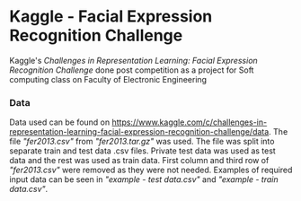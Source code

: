 # Kaggle - Facial Expression Recognition Challenge
Kaggle's *Challenges in Representation Learning: Facial Expression Recognition Challenge* done post competition as a project for Soft computing class on Faculty of Electronic Engineering

### Data
Data used can be found on https://www.kaggle.com/c/challenges-in-representation-learning-facial-expression-recognition-challenge/data. The file *"fer2013.csv"* from *"fer2013.tar.gz"* was used.
The file was split into separate train and test data .csv files. Private test data was used as test data and the rest was used as train data. First column and third row of *"fer2013.csv"* were removed as they were not needed.
Examples of required input data can be seen in *"example - test data.csv"* and *"example - train data.csv"*.
